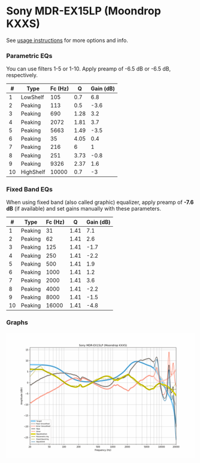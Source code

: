# Sony MDR-EX15LP (Moondrop KXXS)
See [usage instructions](https://github.com/jaakkopasanen/AutoEq#usage) for more options and info.

### Parametric EQs
You can use filters 1-5 or 1-10. Apply preamp of -6.5 dB or -6.5 dB, respectively.

|   # | Type      |   Fc (Hz) |    Q |   Gain (dB) |
|-----|-----------|-----------|------|-------------|
|   1 | LowShelf  |       105 | 0.7  |         6.8 |
|   2 | Peaking   |       113 | 0.5  |        -3.6 |
|   3 | Peaking   |       690 | 1.28 |         3.2 |
|   4 | Peaking   |      2072 | 1.81 |         3.7 |
|   5 | Peaking   |      5663 | 1.49 |        -3.5 |
|   6 | Peaking   |        35 | 4.05 |         0.4 |
|   7 | Peaking   |       216 | 6    |         1   |
|   8 | Peaking   |       251 | 3.73 |        -0.8 |
|   9 | Peaking   |      9326 | 2.37 |         1.6 |
|  10 | HighShelf |     10000 | 0.7  |        -3   |

### Fixed Band EQs
When using fixed band (also called graphic) equalizer, apply preamp of **-7.6 dB** (if available) and set gains manually with these parameters.

|   # | Type    |   Fc (Hz) |    Q |   Gain (dB) |
|-----|---------|-----------|------|-------------|
|   1 | Peaking |        31 | 1.41 |         7.1 |
|   2 | Peaking |        62 | 1.41 |         2.6 |
|   3 | Peaking |       125 | 1.41 |        -1.7 |
|   4 | Peaking |       250 | 1.41 |        -2.2 |
|   5 | Peaking |       500 | 1.41 |         1.9 |
|   6 | Peaking |      1000 | 1.41 |         1.2 |
|   7 | Peaking |      2000 | 1.41 |         3.6 |
|   8 | Peaking |      4000 | 1.41 |        -2.2 |
|   9 | Peaking |      8000 | 1.41 |        -1.5 |
|  10 | Peaking |     16000 | 1.41 |        -4.8 |

### Graphs
![](./Sony%20MDR-EX15LP%20(Moondrop%20KXXS).png)
